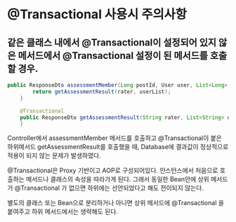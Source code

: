 # @Transactional 사용시 주의사항
## 같은 클래스 내에서 @Transactional이 설정되어 있지 않은 메서드에서 @Transactional 설정이 된 메서드를 호출 할 경우.

```java
public ResponseDto assessmentMember(Long postId, User user, List<Long> userIds) {
        return getAssessmentResult(rater, userList);
    }

    @Transactional
    public ResponseDto getAssessmentResult(String rater, List<String> userList) {
    }
```

Controller에서 assessmentMember 메서드를 호출하고 @Transactional이 붙은 하위메서드 getAssessmentResult를 호출했을 때, Database에 결과값이 정상적으로 적용이 되지 않는 문제가 발생하였다.

@Transactional은 Proxy 기반이고 AOP로 구성되어있다. 인스턴스에서 처음으로 호출하는 메서드나 클래스의 속성을 따라가게 된다. 그래서 동일한 Bean안에 상위 메서드가 @Transactional 가 없으면 하위에는 선언되었다고 해도 전이되지 않는다.

별도의 클래스 또는 Bean으로 분리하거나 아니면 상위 메서드에 @Transactional 을 붙여주고 하위 메서드에서는 생략해도 된다.